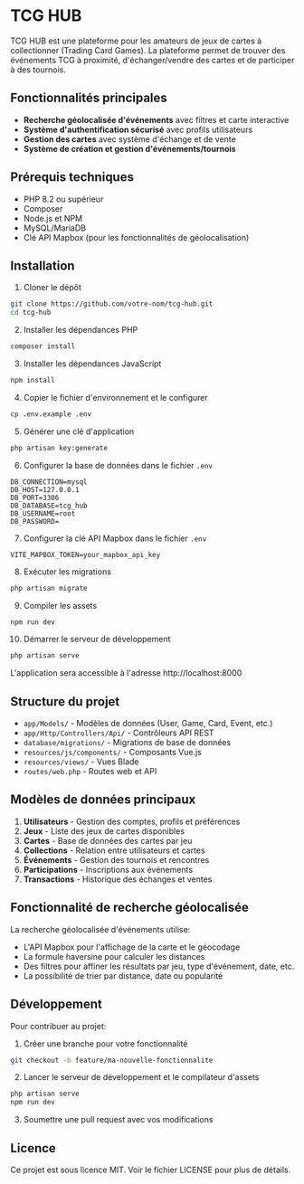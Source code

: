 # TCG HUB

TCG HUB est une plateforme pour les amateurs de jeux de cartes à collectionner (Trading Card Games). La plateforme permet de trouver des événements TCG à proximité, d'échanger/vendre des cartes et de participer à des tournois.

## Fonctionnalités principales

- **Recherche géolocalisée d'événements** avec filtres et carte interactive
- **Système d'authentification sécurisé** avec profils utilisateurs
- **Gestion des cartes** avec système d'échange et de vente
- **Système de création et gestion d'événements/tournois**

## Prérequis techniques

- PHP 8.2 ou supérieur
- Composer
- Node.js et NPM
- MySQL/MariaDB
- Clé API Mapbox (pour les fonctionnalités de géolocalisation)

## Installation

1. Cloner le dépôt
```bash
git clone https://github.com/votre-nom/tcg-hub.git
cd tcg-hub
```

2. Installer les dépendances PHP
```bash
composer install
```

3. Installer les dépendances JavaScript
```bash
npm install
```

4. Copier le fichier d'environnement et le configurer
```bash
cp .env.example .env
```

5. Générer une clé d'application
```bash
php artisan key:generate
```

6. Configurer la base de données dans le fichier `.env`
```
DB_CONNECTION=mysql
DB_HOST=127.0.0.1
DB_PORT=3306
DB_DATABASE=tcg_hub
DB_USERNAME=root
DB_PASSWORD=
```

7. Configurer la clé API Mapbox dans le fichier `.env`
```
VITE_MAPBOX_TOKEN=your_mapbox_api_key
```

8. Exécuter les migrations
```bash
php artisan migrate
```

9. Compiler les assets
```bash
npm run dev
```

10. Démarrer le serveur de développement
```bash
php artisan serve
```

L'application sera accessible à l'adresse http://localhost:8000

## Structure du projet

- `app/Models/` - Modèles de données (User, Game, Card, Event, etc.)
- `app/Http/Controllers/Api/` - Contrôleurs API REST
- `database/migrations/` - Migrations de base de données
- `resources/js/components/` - Composants Vue.js
- `resources/views/` - Vues Blade
- `routes/web.php` - Routes web et API

## Modèles de données principaux

1. **Utilisateurs** - Gestion des comptes, profils et préférences
2. **Jeux** - Liste des jeux de cartes disponibles
3. **Cartes** - Base de données des cartes par jeu
4. **Collections** - Relation entre utilisateurs et cartes
5. **Événements** - Gestion des tournois et rencontres
6. **Participations** - Inscriptions aux événements
7. **Transactions** - Historique des échanges et ventes

## Fonctionnalité de recherche géolocalisée

La recherche géolocalisée d'événements utilise:
- L'API Mapbox pour l'affichage de la carte et le géocodage
- La formule haversine pour calculer les distances
- Des filtres pour affiner les résultats par jeu, type d'événement, date, etc.
- La possibilité de trier par distance, date ou popularité

## Développement

Pour contribuer au projet:

1. Créer une branche pour votre fonctionnalité
```bash
git checkout -b feature/ma-nouvelle-fonctionnalite
```

2. Lancer le serveur de développement et le compilateur d'assets
```bash
php artisan serve
npm run dev
```

3. Soumettre une pull request avec vos modifications

## Licence

Ce projet est sous licence MIT. Voir le fichier LICENSE pour plus de détails.